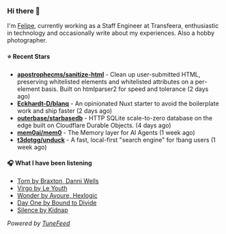 ### Hi there 👋

I'm [Felipe](https://felipevm.com), currently working as a Staff Engineer at Transfeera, enthusiastic in technology and occasionally write about my experiences. Also a hobby photographer.

#### ⭐ Recent Stars
- **[apostrophecms/sanitize-html](https://github.com/apostrophecms/sanitize-html)** - Clean up user-submitted HTML, preserving whitelisted elements and whitelisted attributes on a per-element basis. Built on htmlparser2 for speed and tolerance (2 days ago)
- **[Eckhardt-D/blanq](https://github.com/Eckhardt-D/blanq)** - An opinionated Nuxt starter to avoid the boilerplate work and ship faster (2 days ago)
- **[outerbase/starbasedb](https://github.com/outerbase/starbasedb)** - HTTP SQLite scale-to-zero database on the edge built on Cloudflare Durable Objects. (4 days ago)
- **[mem0ai/mem0](https://github.com/mem0ai/mem0)** - The Memory layer for AI Agents (1 week ago)
- **[t3dotgg/unduck](https://github.com/t3dotgg/unduck)** - A fast, local-first &#34;search engine&#34; for !bang users (1 week ago)

#### 🎧 What I have been listening
- [Torn by Braxton, Danni Wells](https://open.spotify.com/track/217vqyiEFgxAwcUIbQErB4)
- [Virgo by Le Youth](https://open.spotify.com/track/4lgEtC1W3xZSRFoJuPLmkk)
- [Wonder by Avoure, Hexlogic](https://open.spotify.com/track/13mt4biR8En1yZ0zcLNQDD)
- [Day One by Bound to Divide](https://open.spotify.com/track/0oldHR8gIENRw5l8pBuAL2)
- [Silence by Kidnap](https://open.spotify.com/track/5J54xW5p85niQOxeq7GiD5)

_Powered by [TuneFeed](https://tunefeed.app?ref=github.com)_
